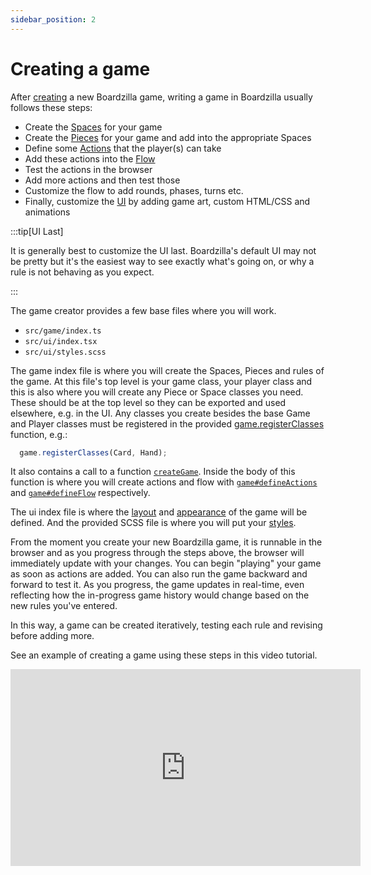 ```yaml
---
sidebar_position: 2
---
```


# Creating a game

After [creating](../introduction/create-a-game) a new Boardzilla game, writing a
game in Boardzilla usually follows these steps:

- Create the [Spaces](core-concepts#space) for your game
- Create the [Pieces](core-concepts#piece) for your game and add into the
  appropriate Spaces
- Define some [Actions](core-concepts#action) that the player(s) can take
- Add these actions into the [Flow](core-concepts#flow)
- Test the actions in the browser
- Add more actions and then test those
- Customize the flow to add rounds, phases, turns etc.
- Finally, customize the [UI](/category/customizing-the-ui) by adding game art,
  custom HTML/CSS and animations

:::tip[UI Last]

It is generally best to customize the UI last. Boardzilla's default UI may not
be pretty but it's the easiest way to see exactly what's going on, or why a rule
is not behaving as you expect.

:::

The game creator provides a few base files where you will work.
- `src/game/index.ts`
- `src/ui/index.tsx`
- `src/ui/styles.scss`

The game index file is where you will create the Spaces, Pieces and rules of the
game. At this file's top level is your game class, your player class and this is
also where you will create any Piece or Space classes you need. These should be
at the top level so they can be exported and used elsewhere, e.g. in the UI. Any
classes you create besides the base Game and Player classes must be registered
in the provided [game.registerClasses](../api/classes/game#registerclasses)
function, e.g.:

```ts
  game.registerClasses(Card, Hand);
```

It also contains a call to a function
[`createGame`](../api/modules#creategame). Inside the body of this function is
where you will create actions and flow with
[`game#defineActions`](../api/classes/game#defineactions) and
[`game#defineFlow`](../api/classes/game#defineflow) respectively.

The ui index file is where the [layout](../ui/layout) and
[appearance](../ui/appearance) of the game will be defined. And the provided
SCSS file is where you will put your [styles](../ui/css).

From the moment you create your new Boardzilla game, it is runnable in the
browser and as you progress through the steps above, the browser will
immediately update with your changes.  You can begin "playing" your game as soon
as actions are added. You can also run the game backward and forward to test
it. As you progress, the game updates in real-time, even reflecting how the
in-progress game history would change based on the new rules you've entered.

In this way, a game can be created iteratively, testing each rule and revising
before adding more.

See an example of creating a game using these steps in this video tutorial.

<iframe width="560" height="315" src="https://www.youtube.com/embed/vY9y1Qs8jKk?si=rDaUVsAvj5iFKzSL" title="YouTube video player" frameborder="0" allow="accelerometer; autoplay; clipboard-write; encrypted-media; gyroscope; picture-in-picture; web-share" allowfullscreen></iframe>
